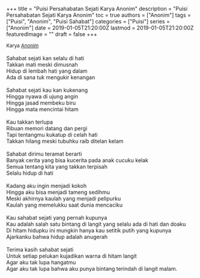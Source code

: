 +++
title = "Puisi Persahabatan Sejati Karya Anonim"
description = "Puisi Persahabatan Sejati Karya Anonim"
toc = true
authors = ["Anonim"]
tags = ["Puisi", "Anonim", "Puisi Sahabat"]
categories = ["Puisi"]
series = ["Anonim"]
date = 2019-01-05T21:20:00Z
lastmod = 2019-01-05T21:20:00Z
featuredImage = ""
draft = false
+++

<div style="text-align: justify;">
<div style="font-size: small;">Karya <a href="/authors/anonim/" target="_blank">Anonim</a></div><br />
Sahabat sejati kan selalu di hati<br />Takkan mati meski dimusnah<br />Hidup di lembah hati yang dalam<br />Ada di sana tuk mengukir kenangan<br /><br />Sahabat sejati kau kan kukenang<br />Hingga nyawa di ujung angin<br />Hingga jasad membeku biru<br />Hingga mata mencintai hitam<br /><br />Kau takkan terlupa<br />Ribuan memori datang dan pergi<br />Tapi tentangmu kukatup di celah hati<br />Takkan hilang meski tubuhku raib ditelan kelam<br /><br />Sahabat dirimu teramat berarti<br />Banyak cerita yang bisa kucerita pada anak cucuku kelak<br />Semua tentang kita yang takkan terpisah<br />Selalu hidup di hati<br /><br />Kadang aku ingin menjadi kokoh<br />Hingga aku bisa menjadi tameng sedihmu<br />Meski akhirnya kaulah yang menjadi pelipurku<br />Kaulah yang memelukku saat dunia mencaciku<br /><br />Kau sahabat sejati yang pernah kupunya<br />Kau adalah salah satu bintang di langit yang selalu ada di hati dan doaku<br />Di hitam hidupku ini mungkin hanya kau setitik putih yang kupunya<br />Ajarkanku bahwa hidup adalah anugerah<br /><br />Terima kasih sahabat sejati<br />Untuk setiap pelukan kujadikan warna di hitam langit<br />Agar aku tak lupa hangatmu <br />Agar aku tak lupa bahwa aku punya bintang terindah di langit malam.</div>
